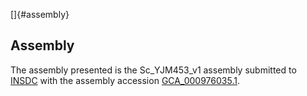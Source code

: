 []{#assembly}

Assembly
--------

The assembly presented is the Sc\_YJM453\_v1 assembly submitted to
[INSDC](http://www.insdc.org) with the assembly accession
[GCA\_000976035.1](http://www.ebi.ac.uk/ena/data/view/GCA_000976035.1).
